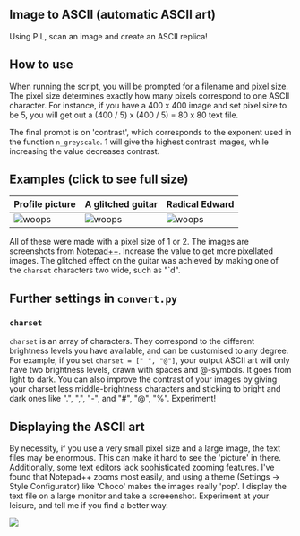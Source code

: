 ## Image to ASCII (automatic ASCII art)
Using PIL, scan an image and create an ASCII replica!

## How to use
When running the script, you will be prompted for a filename and pixel size. The pixel size determines exactly how many pixels correspond to one ASCII character. For instance, if you have a 400 x 400 image and set pixel size to be 5, you will get out a (400 / 5) x (400 / 5) = 80 x 80 text file.

The final prompt is on 'contrast', which corresponds to the exponent used in the function `n_greyscale`. 1 will give the highest contrast images, while increasing the value decreases contrast.

## Examples (click to see full size)
| Profile picture | A glitched guitar | Radical Edward |
| --- | --- | --- |
| ![woops](https://raw.githubusercontent.com/not-legato/autoascii/main/extras/pfp_high_detail.png) | ![woops](https://raw.githubusercontent.com/not-legato/autoascii/main/extras/glitch_guitar.png) | ![woops](https://raw.githubusercontent.com/not-legato/autoascii/main/extras/ed.png) |

All of these were made with a pixel size of 1 or 2. The images are screenshots from [Notepad++](http://notepad-plus-plus.org/). Increase the value to get more pixellated images. The glitched effect on the guitar was achieved by making one of the `charset` characters two wide, such as "`d".

## Further settings in `convert.py`

### `charset`
`charset` is an array of characters. They correspond to the different brightness levels you have available, and can be customised to any degree. For example, if you set `charset = [" ", "@"]`, your output ASCII art will only have two brightness levels, drawn with spaces and @-symbols. It goes from light to dark. You can also improve the contrast of your images by giving your charset less middle-brightness characters and sticking to bright and dark ones like ".", ",", "-", and "#", "@", "%". Experiment!

## Displaying the ASCII art
By necessity, if you use a very small pixel size and a large image, the text files may be enormous. This can make it hard to see the 'picture' in there. Additionally, some text editors lack sophisticated zooming features. I've found that Notepad++ zooms most easily, and using a theme (Settings -> Style Configurator) like 'Choco' makes the images really 'pop'. I display the text file on a large monitor and take a screeenshot. Experiment at your leisure, and tell me if you find a better way.

![](https://raw.githubusercontent.com/not-legato/autoascii/main/extras/hollowknight.png)